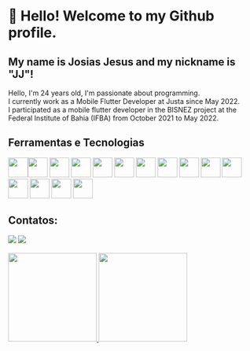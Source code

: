 # 👋 Hello! Welcome to my Github profile.
## My name is Josias Jesus and my nickname is "JJ"!

 Hello, I'm 24 years old, I'm passionate about programming.<br/>
 I currently work as a Mobile Flutter Developer at Justa since May 2022.<br/>
 I participated as a mobile flutter developer in the BISNEZ project at the Federal Institute of Bahia (IFBA) from October 2021 to May 2022.

## Ferramentas e Tecnologias

<img src="https://cdn.jsdelivr.net/gh/devicons/devicon/icons/flutter/flutter-original.svg"  width="40" height="40" /><img src="https://cdn.jsdelivr.net/gh/devicons/devicon/icons/firebase/firebase-plain.svg"  width="40" height="40" />
<img src="https://cdn.jsdelivr.net/gh/devicons/devicon/icons/android/android-original.svg" width="40" height="40" />
<img src="https://cdn.jsdelivr.net/gh/devicons/devicon/icons/androidstudio/androidstudio-original.svg"  width="40" height="40" />
<img src="https://cdn.jsdelivr.net/gh/devicons/devicon/icons/react/react-original.svg" width="40" height="40" />
<img src="https://cdn.jsdelivr.net/gh/devicons/devicon/icons/angularjs/angularjs-original.svg" width="40" height="40" />
<img src="https://cdn.jsdelivr.net/gh/devicons/devicon/icons/c/c-original.svg"  width="40" height="40" />
<img src="https://cdn.jsdelivr.net/gh/devicons/devicon/icons/cplusplus/cplusplus-original.svg" width="40" height="40" />
<img src="https://cdn.jsdelivr.net/gh/devicons/devicon/icons/javascript/javascript-original.svg"  width="40" height="40"  />
<img src="https://cdn.jsdelivr.net/gh/devicons/devicon/icons/kotlin/kotlin-original.svg"   width="40" height="40"  />
<img src="https://cdn.jsdelivr.net/gh/devicons/devicon/icons/java/java-original-wordmark.svg"  width="40" height="40"  />
<img src="https://cdn.jsdelivr.net/gh/devicons/devicon/icons/mongodb/mongodb-original.svg"  width="40" height="40" />
<img src="https://cdn.jsdelivr.net/gh/devicons/devicon/icons/mysql/mysql-original.svg"  width="40" height="40" />
<img src="https://cdn.jsdelivr.net/gh/devicons/devicon/icons/nestjs/nestjs-plain.svg" width="40" height="40" />
<img src="https://cdn.jsdelivr.net/gh/devicons/devicon/icons/nodejs/nodejs-original.svg"  width="40" height="40" />

## Contatos:

<div>
<a href = "mailto:contato@josiasdejesus.work@gmail.com"><img loading="lazy" src="https://img.shields.io/badge/Gmail-D14836?style=for-the-badge&logo=gmail&logoColor=white" target="_blank"></a>
<a href="https://www.linkedin.com/in/josias-jesus-791b1a1b6/" target="_blank"><img loading="lazy" src="https://img.shields.io/badge/-LinkedIn-%230077B5?style=for-the-badge&logo=linkedin&logoColor=white" target="_blank"></a>   
</div>
<br/>
<div>
<a href="https://github.com/Joh-Jesus">
<img loading="lazy" height="180em" src="https://github-readme-stats.vercel.app/api/top-langs/?username=Joh-Jesus&layout=compact&langs_count=7&theme=dracula"/>
<img loading="lazy" height="180em" src="https://github-readme-stats.vercel.app/api?username=Joh-Jesus&show_icons=true&theme=dracula&include_all_commits=true&count_private=true"/>
</div>
 
<!--
**Joh-Jesus/Joh-Jesus** is a ✨ _special_ ✨ repository because its `README.md` (this file) appears on your GitHub profile.

Here are some ideas to get you started:

- 🔭 I’m currently working on ...
- 🌱 I’m currently learning ...
- 👯 I’m looking to collaborate on ...
- 🤔 I’m looking for help with ...
- 💬 Ask me about ...
- 📫 How to reach me: ...
- 😄 Pronouns: ...
- ⚡ Fun fact: ...
-->

